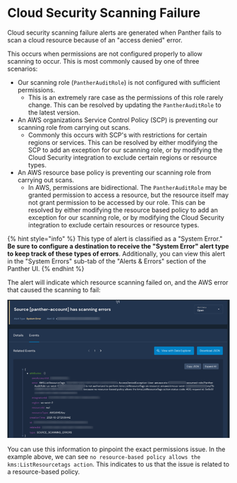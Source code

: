 # Cloud Security Scanning Failure

Cloud security scanning failure alerts are generated when Panther fails to scan a cloud resource because of an "access denied" error.&#x20;

This occurs when permissions are not configured properly to allow scanning to occur. This is most commonly caused by one of three scenarios:

* Our scanning role (`PantherAuditRole`) is not configured with sufficient permissions.&#x20;
  * This is an extremely rare case as the permissions of this role rarely change. This can be resolved by updating the `PantherAuditRole` to the latest version.
* An AWS organizations Service Control Policy (SCP) is preventing our scanning role from carrying out scans.&#x20;
  * Commonly this occurs with SCP's with restrictions for certain regions or services. This can be resolved by either modifying the SCP to add an exception for our scanning role, or by modifying the Cloud Security integration to exclude certain regions or resource types.
* An AWS resource base policy is preventing our scanning role from carrying out scans.&#x20;
  * In AWS, permissions are bidirectional. The `PantherAuditRole` may be granted permission to access a resource, but the resource itself may not grant permission to be accessed by our role. This can be resolved by either modifying the resource based policy to add an exception for our scanning role, or by modifying the Cloud Security integration to exclude certain resources or resource types.

{% hint style="info" %}
This type of alert is classified as a "System Error." **Be sure to configure a destination to receive the "System Error" alert type to keep track of these types of errors**. Additionally, you can view this alert in the "System Errors" sub-tab of the "Alerts & Errors" section of the Panther UI.
{% endhint %}

The alert will indicate which resource scanning failed on, and the AWS error that caused the scanning to fail:

![](../../.gitbook/assets/scanning-errors.png)

You can use this information to pinpoint the exact permissions issue. In the example above, we can see `no resource-based policy allows the kms:ListResourcetags action`. This indicates to us that the issue is related to a resource-based policy.
